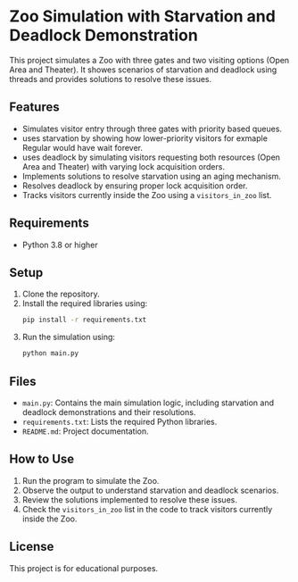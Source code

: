 # Zoo Simulation with Starvation and Deadlock Demonstration

This project simulates a Zoo with three gates and two visiting options (Open Area and Theater). It showes scenarios of starvation and deadlock using threads and provides solutions to resolve these issues.

## Features
- Simulates visitor entry through three gates with priority based queues.
- uses starvation by showing how lower-priority visitors for exmaple Regular would have wait forever.
- uses deadlock by simulating visitors requesting both resources (Open Area and Theater) with varying lock acquisition orders.
- Implements solutions to resolve starvation using an aging mechanism.
- Resolves deadlock by ensuring proper lock acquisition order.
- Tracks visitors currently inside the Zoo using a `visitors_in_zoo` list.

## Requirements
- Python 3.8 or higher

## Setup
1. Clone the repository.
2. Install the required libraries using:
   ```bash
   pip install -r requirements.txt
   ```
3. Run the simulation using:
   ```bash
   python main.py
   ```

## Files
- `main.py`: Contains the main simulation logic, including starvation and deadlock demonstrations and their resolutions.
- `requirements.txt`: Lists the required Python libraries.
- `README.md`: Project documentation.

## How to Use
1. Run the program to simulate the Zoo.
2. Observe the output to understand starvation and deadlock scenarios.
3. Review the solutions implemented to resolve these issues.
4. Check the `visitors_in_zoo` list in the code to track visitors currently inside the Zoo.

## License
This project is for educational purposes.